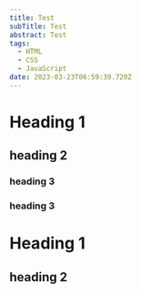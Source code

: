 ```yaml
---
title: Test
subTitle: Test
abstract: Test
tags:
  - HTML
  - CSS
  - JavaScript
date: 2023-03-23T06:59:39.720Z
---
```

# H﻿eading 1

## h﻿eading 2

### h﻿eading 3

### h﻿eading 3

# H﻿eading 1

## h﻿eading 2